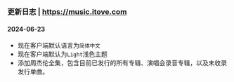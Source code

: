 ### 更新日志 | https://music.itove.com 

#### 2024-06-23
* 现在客户端默认语言为`简体中文`
* 现在客户端默认为`Light`浅色主题
* 添加周杰伦全集，包含目前已发行的所有专辑、演唱会录音专辑，以及未收录发行单曲。
